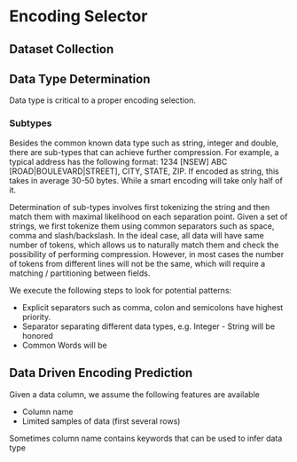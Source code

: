 # Encoding Selector

## Dataset Collection

## Data Type Determination

Data type is critical to a proper encoding selection. 

### Subtypes
Besides the common known data type such as string, integer and double, there are sub-types that can achieve further compression. For example, a typical address has the following format: 1234 [NSEW] ABC [ROAD|BOULEVARD|STREET], CITY, STATE, ZIP. If encoded as string, this takes in average 30-50 bytes. While a smart encoding will take only half of it.

Determination of sub-types involves first tokenizing the string and then match them with maximal likelihood on each separation point. Given a set of strings, we first tokenize them using common separators such as space, comma and slash/backslash. In the ideal case, all data will have same number of tokens, which allows us to naturally match them and check the possibility of performing compression. However, in most cases the number of tokens from different lines will not be the same, which will require a matching / partitioning between fields. 

We execute the following steps to look for potential patterns:
* Explicit separators such as comma, colon and semicolons have highest priority. 
* Separator separating different data types, e.g. Integer - String will be honored
* Common Words will be 

## Data Driven Encoding Prediction


Given a data column, we assume the following features are available 
* Column name
* Limited samples of data (first several rows)

Sometimes column name contains keywords that can be used to infer data type